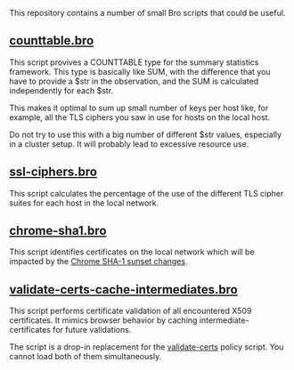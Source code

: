 This repository contains a number of small Bro scripts that could be useful.

[counttable.bro](counttable.bro)
--------------------------------

This script provives a COUNTTABLE type for the summary statistics framework. This type is basically like
SUM, with the difference that you have to provide a $str in the observation, and
the SUM is calculated independently for each $str.

This makes it optimal to sum up small number of keys per host like, for example,
all the TLS ciphers you saw in use for hosts on the local host.

Do not try to use this with a big number of different $str values, especially
in a cluster setup. It will probably lead to excessive resource use.

[ssl-ciphers.bro](ssl-ciphers.bro)
----------------------------------

This script calculates the percentage of the use of the different TLS cipher suites for each host in the local network.

[chrome-sha1.bro](chrome-sha1.bro)
----------------------------------

This script identifies certificates on the local network which will be
impacted by the [Chrome SHA-1 sunset changes](http://googleonlinesecurity.blogspot.com/2014/09/gradually-sunsetting-sha-1.html).

[validate-certs-cache-intermediates.bro](validate-certs-cache-intermediates.bro)
--------------------------------------------------------------------------------
This script performs certificate validation of all encountered X509 certificates.
It mimics browser behavior by caching intermediate-certificates for future validations.

The script is a drop-in replacement for the [validate-certs](https://github.com/bro/bro/blob/master/scripts/policy/protocols/ssl/validate-certs.bro)
policy script. You cannot load both of them simultaneously.
